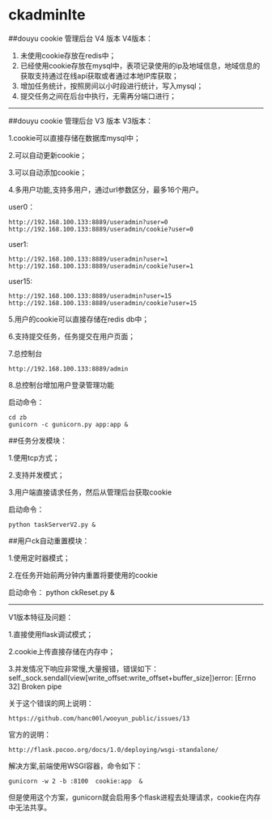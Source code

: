 # ckadminlte
##douyu cookie 管理后台 V4 版本
V4版本：

1. 未使用cookie存放在redis中；
2. 已经使用cookie存放在mysql中，表项记录使用的ip及地域信息，地域信息的获取支持通过在线api获取或者通过本地IP库获取；
3. 增加任务统计，按照房间以小时段进行统计，写入mysql；
4. 提交任务之间在后台中执行，无需再分端口进行；

--------------------------------------------------------------------
##douyu cookie 管理后台 V3 版本
V3版本：

1.cookie可以直接存储在数据库mysql中；

2.可以自动更新cookie；

3.可以自动添加cookie；

4.多用户功能,支持多用户，通过url参数区分，最多16个用户。 

user0： 

	http://192.168.100.133:8889/useradmin?user=0 
	http://192.168.100.133:8889/useradmin/cookie?user=0

user1: 
 
	http://192.168.100.133:8889/useradmin?user=1 
	http://192.168.100.133:8889/useradmin/cookie?user=1

user15:

	http://192.168.100.133:8889/useradmin?user=15 
	http://192.168.100.133:8889/useradmin/cookie?user=15

5.用户的cookie可以直接存储在redis db中；

6.支持提交任务，任务提交在用户页面；

7.总控制台
	
	http://192.168.100.133:8889/admin

8.总控制台增加用户登录管理功能

启动命令：
	
	cd zb
	gunicorn -c gunicorn.py app:app &
##任务分发模块：

1.使用tcp方式；

2.支持并发模式；

3.用户端直接请求任务，然后从管理后台获取cookie

启动命令：

	python taskServerV2.py &
	
##用户ck自动重置模块：

1.使用定时器模式；

2.在任务开始前两分钟内重置将要使用的cookie

启动命令：
	python ckReset.py &

--------------------------------------------------------------------
V1版本特征及问题：

1.直接使用flask调试模式；

2.cookie上传直接存储在内存中；

3.并发情况下响应非常慢,大量报错，错误如下：
	self._sock.sendall(view[write_offset:write_offset+buffer_size])error: [Errno 32] Broken pipe

关于这个错误的网上说明：

	https://github.com/hanc00l/wooyun_public/issues/13

官方的说明：

	http://flask.pocoo.org/docs/1.0/deploying/wsgi-standalone/

解决方案,前端使用WSGI容器，命令如下：

	gunicorn -w 2 -b :8100  cookie:app  &

但是使用这个方案，gunicorn就会启用多个flask进程去处理请求，cookie在内存中无法共享。
